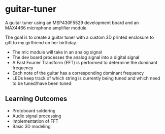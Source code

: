 # guitar-tuner

A guitar tuner using an MSP430F5529 development board and an MAX4466 microphone amplifier module.

The goal is to create a guitar tuner with a custom 3D printed enclosure to gift to my girlfriend on her birthday.

- The mic module will take in an analog signal
- The dev board processes the analog signal into a digital signal
- A Fast Fourier Transform (FFT) is performed to determine the dominant frequency
- Each note of the guitar has a corresponding dominant frequency
- LEDs keep track of which string is currently being tuned and which need to be tuned/have been tuned

## Learning Outcomes
- Protoboard soldering
- Audio signal processing
- Implementation of FFT
- Basic 3D modeling
